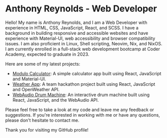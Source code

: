 # Anthony Reynolds - Web Developer

Hello! My name is Anthony Reynolds, and I am a Web Developer with experience in HTML, CSS, JavaScript, React, and SCSS. I have a background in building responsive and accessible websites and have experience with Material-UI, web accessibility and browser compatibility issues. I am also proficient in Linux, Shell scripting, Neovim, Nix, and NixOS. I am currently enrolled in a full-stack web development bootcamp at Coder Academy, expected to graduate in 2023.

Here are some of my latest projects:

- [Modulo Calculator](https://github.com/anthonymarkreynolds/Graphical-Modulo-Calculator): A simple calculator app built using React, JavaScript and Material-UI.
- [Weather App](https://github.com/anthonymarkreynolds/Dingo-Weather): A team hackathon project built using React, JavaScript and OpenWeather API.
- [WebAudio Drum Machine](https://github.com/anthonymarkreynolds/Dingo-Percussion-Controller): An interactive drum machine built using React, JavaScript, and the WebAudio API.

Please feel free to take a look at my code and leave me any feedback or suggestions. If you're interested in working with me or have any questions, please don't hesitate to contact me.

Thank you for visiting my GitHub profile!
